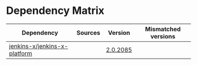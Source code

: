 # Dependency Matrix

Dependency | Sources | Version | Mismatched versions
---------- | ------- | ------- | -------------------
[jenkins-x/jenkins-x-platform](https://github.com/jenkins-x/jenkins-x-platform) |  | [2.0.2085](https://github.com/jenkins-x/jenkins-x-platform/releases/tag/v2.0.2085) | 
